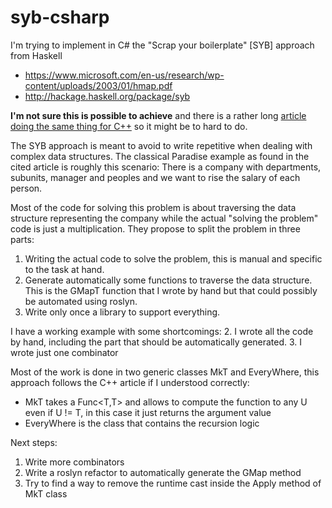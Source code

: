 # syb-csharp

I'm trying to implement in C# the "Scrap your boilerplate" [SYB] approach from Haskell 
- https://www.microsoft.com/en-us/research/wp-content/uploads/2003/01/hmap.pdf
- http://hackage.haskell.org/package/syb

**I'm not sure this is possible to achieve** and there is a rather long [article doing the same thing for C++](http://citeseerx.ist.psu.edu/viewdoc/download?doi=10.1.1.472.5297&rep=rep1&type=pdf) so it might be to hard to do.

The SYB approach is meant to avoid to write repetitive when dealing with complex data structures. The classical Paradise example as found in the cited article is roughly this scenario:
There is a company with departments, subunits, manager and peoples and we want to rise the salary of each person.

Most of the code for solving this problem is about traversing the data structure representing the company while the actual "solving the problem" code is just a multiplication. They propose to split the problem in three parts:
1. Writing the actual code to solve the problem, this is manual and specific to the task at hand.
2. Generate automatically some functions to traverse the data structure. This is the GMapT function that I wrote by hand but that could possibly be automated using roslyn.
3. Write only once a library to support everything.

I have a working example with some shortcomings:
2. I wrote all the code by hand, including the part that should be automatically generated.
3. I wrote just one combinator

Most of the work is done in two generic classes MkT and EveryWhere, this approach follows the C++ article if I understood correctly:
- MkT takes a Func<T,T> and allows to compute the function to any U even if U != T, in this case it just returns the argument value
- EveryWhere is the class that contains the recursion logic

Next steps:
1. Write more combinators
2. Write a roslyn refactor to automatically generate the GMap method
3. Try to find a way to remove the runtime cast inside the Apply method of MkT class
